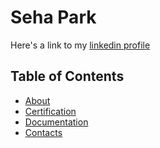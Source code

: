 # Seha Park
Here's a link to my [linkedin profile](https://www.linkedin.com/in/seha-park-b081152b1/)

## Table of Contents
- [About](#-about)
- [Certification](#-certification)
- [Documentation](#-documentation)
- [Contacts](#%EF%B8%8F-contacts)
